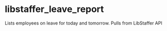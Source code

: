 # libstaffer_leave_report
Lists employees on leave for today and tomorrow. Pulls from LibStaffer API
